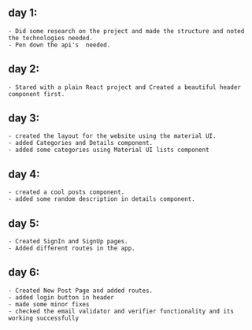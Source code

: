 ## day 1:
    - Did some research on the project and made the structure and noted the technologies needed.
    - Pen down the api's  needed. 
## day 2:
    - Stared with a plain React project and Created a beautiful header component first.
## day 3:
    - created the layout for the website using the material UI.
    - added Categories and Details component.
    - added some categories using Material UI lists component
## day 4:
    - created a cool posts component.
    - added some random description in details component.
## day 5: 
    - Created SignIn and SignUp pages.
    - Added different routes in the app.
## day 6:
    - Created New Post Page and added routes.
    - added login button in header
    - made some minor fixes
    - checked the email validator and verifier functionality and its working successfully
    
